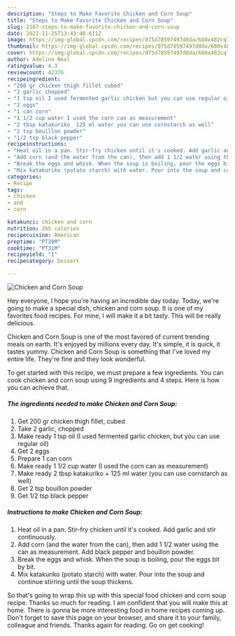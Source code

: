 ```yaml
---
description: "Steps to Make Favorite Chicken and Corn Soup"
title: "Steps to Make Favorite Chicken and Corn Soup"
slug: 2187-steps-to-make-favorite-chicken-and-corn-soup
date: 2021-11-25T13:43:40.611Z
image: https://img-global.cpcdn.com/recipes/075d78597497d8da/680x482cq70/chicken-and-corn-soup-recipe-main-photo.jpg
thumbnail: https://img-global.cpcdn.com/recipes/075d78597497d8da/680x482cq70/chicken-and-corn-soup-recipe-main-photo.jpg
cover: https://img-global.cpcdn.com/recipes/075d78597497d8da/680x482cq70/chicken-and-corn-soup-recipe-main-photo.jpg
author: Adeline Neal
ratingvalue: 4.3
reviewcount: 42376
recipeingredient:
- "200 gr chicken thigh fillet cubed"
- "2 garlic chopped"
- "1 tsp oil I used fermented garlic chicken but you can use regular oil"
- "2 eggs"
- "1 can corn"
- "1 1/2 cup water I used the corn can as measurement"
- "2 tbsp katakuriko  125 ml water you can use cornstarch as well"
- "2 tsp bouillon powder"
- "1/2 tsp black pepper"
recipeinstructions:
- "Heat oil in a pan. Stir-fry chicken until it's cooked. Add garlic and stir continuously."
- "Add corn (and the water from the can), then add 1 1/2 water using the can as measurement. Add black pepper and bouillon powder."
- "Break the eggs and whisk. When the soup is boiling, pour the eggs bit by bit."
- "Mix katakuriko (potato starch) with water. Pour into the soup and continue stirring until the soup thickens."
categories:
- Recipe
tags:
- chicken
- and
- corn

katakunci: chicken and corn 
nutrition: 265 calories
recipecuisine: American
preptime: "PT20M"
cooktime: "PT31M"
recipeyield: "1"
recipecategory: Dessert

---
```



![Chicken and Corn Soup](https://img-global.cpcdn.com/recipes/075d78597497d8da/680x482cq70/chicken-and-corn-soup-recipe-main-photo.jpg)

Hey everyone, I hope you're having an incredible day today. Today, we're going to make a special dish, chicken and corn soup. It is one of my favorites food recipes. For mine, I will make it a bit tasty. This will be really delicious.



Chicken and Corn Soup is one of the most favored of current trending meals on earth. It's enjoyed by millions every day. It's simple, it is quick, it tastes yummy. Chicken and Corn Soup is something that I've loved my entire life. They're fine and they look wonderful.


To get started with this recipe, we must prepare a few ingredients. You can cook chicken and corn soup using 9 ingredients and 4 steps. Here is how you can achieve that.

<!--inarticleads1-->

##### The ingredients needed to make Chicken and Corn Soup:

1. Get 200 gr chicken thigh fillet, cubed
1. Take 2 garlic, chopped
1. Make ready 1 tsp oil (I used fermented garlic chicken, but you can use regular oil)
1. Get 2 eggs
1. Prepare 1 can corn
1. Make ready 1 1/2 cup water (I used the corn can as measurement)
1. Make ready 2 tbsp katakuriko + 125 ml water (you can use cornstarch as well)
1. Get 2 tsp bouillon powder
1. Get 1/2 tsp black pepper




<!--inarticleads2-->

##### Instructions to make Chicken and Corn Soup:

1. Heat oil in a pan. Stir-fry chicken until it's cooked. Add garlic and stir continuously.
1. Add corn (and the water from the can), then add 1 1/2 water using the can as measurement. Add black pepper and bouillon powder.
1. Break the eggs and whisk. When the soup is boiling, pour the eggs bit by bit.
1. Mix katakuriko (potato starch) with water. Pour into the soup and continue stirring until the soup thickens.




So that's going to wrap this up with this special food chicken and corn soup recipe. Thanks so much for reading. I am confident that you will make this at home. There is gonna be more interesting food in home recipes coming up. Don't forget to save this page on your browser, and share it to your family, colleague and friends. Thanks again for reading. Go on get cooking!
